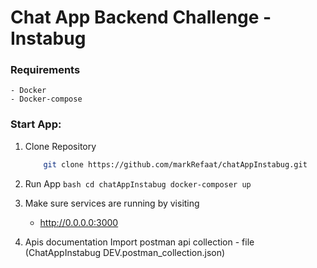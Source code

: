 # Chat App Backend Challenge - Instabug

### Requirements
    - Docker
    - Docker-compose

### Start App:
1. Clone Repository
    ```bash
        git clone https://github.com/markRefaat/chatAppInstabug.git
    ```
2.   Run App 
    ```bash
        cd chatAppInstabug
        docker-composer up
    ```
3.   Make sure services are running by visiting
        - http://0.0.0.0:3000

4. Apis documentation
        Import postman api collection - file (ChatAppInstabug DEV.postman_collection.json)